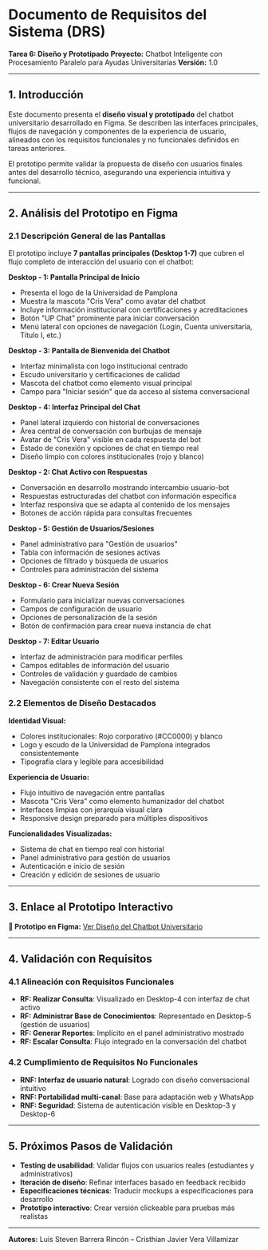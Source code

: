 # Documento de Requisitos del Sistema (DRS)

**Tarea 6: Diseño y Prototipado**
**Proyecto:** Chatbot Inteligente con Procesamiento Paralelo para Ayudas Universitarias
**Versión:** 1.0

---

## 1. Introducción

Este documento presenta el **diseño visual y prototipado** del chatbot universitario desarrollado en Figma. Se describen las interfaces principales, flujos de navegación y componentes de la experiencia de usuario, alineados con los requisitos funcionales y no funcionales definidos en tareas anteriores.

El prototipo permite validar la propuesta de diseño con usuarios finales antes del desarrollo técnico, asegurando una experiencia intuitiva y funcional.

---

## 2. Análisis del Prototipo en Figma

### 2.1 Descripción General de las Pantallas

El prototipo incluye **7 pantallas principales (Desktop 1-7)** que cubren el flujo completo de interacción del usuario con el chatbot:

**Desktop - 1: Pantalla Principal de Inicio**
- Presenta el logo de la Universidad de Pamplona 
- Muestra la mascota "Cris Vera" como avatar del chatbot
- Incluye información institucional con certificaciones y acreditaciones
- Botón "UP Chat" prominente para iniciar conversación
- Menú lateral con opciones de navegación (Login, Cuenta universitaria, Título I, etc.)

**Desktop - 3: Pantalla de Bienvenida del Chatbot**
- Interfaz minimalista con logo institucional centrado
- Escudo universitario y certificaciones de calidad
- Mascota del chatbot como elemento visual principal
- Campo para "Iniciar sesión" que da acceso al sistema conversacional

**Desktop - 4: Interfaz Principal del Chat**
- Panel lateral izquierdo con historial de conversaciones
- Área central de conversación con burbujas de mensaje
- Avatar de "Cris Vera" visible en cada respuesta del bot
- Estado de conexión y opciones de chat en tiempo real
- Diseño limpio con colores institucionales (rojo y blanco)

**Desktop - 2: Chat Activo con Respuestas**
- Conversación en desarrollo mostrando intercambio usuario-bot
- Respuestas estructuradas del chatbot con información específica
- Interfaz responsiva que se adapta al contenido de los mensajes
- Botones de acción rápida para consultas frecuentes

**Desktop - 5: Gestión de Usuarios/Sesiones**
- Panel administrativo para "Gestión de usuarios"
- Tabla con información de sesiones activas
- Opciones de filtrado y búsqueda de usuarios
- Controles para administración del sistema

**Desktop - 6: Crear Nueva Sesión**
- Formulario para inicializar nuevas conversaciones
- Campos de configuración de usuario
- Opciones de personalización de la sesión
- Botón de confirmación para crear nueva instancia de chat

**Desktop - 7: Editar Usuario**
- Interfaz de administración para modificar perfiles
- Campos editables de información del usuario
- Controles de validación y guardado de cambios
- Navegación consistente con el resto del sistema

### 2.2 Elementos de Diseño Destacados

**Identidad Visual:**
- Colores institucionales: Rojo corporativo (#CC0000) y blanco
- Logo y escudo de la Universidad de Pamplona integrados consistentemente
- Tipografía clara y legible para accesibilidad

**Experiencia de Usuario:**
- Flujo intuitivo de navegación entre pantallas
- Mascota "Cris Vera" como elemento humanizador del chatbot
- Interfaces limpias con jerarquía visual clara
- Responsive design preparado para múltiples dispositivos

**Funcionalidades Visualizadas:**
- Sistema de chat en tiempo real con historial
- Panel administrativo para gestión de usuarios
- Autenticación e inicio de sesión
- Creación y edición de sesiones de usuario

---

## 3. Enlace al Prototipo Interactivo

**🎨 Prototipo en Figma:** [Ver Diseño del Chatbot Universitario](https://www.figma.com/design/60DnAY6w0pyMOkZt5BgFSh/ChatBot-Universitario?node-id=0-1&p=f&t=QxBx9WsR2UBWiFSm-0)

---

## 4. Validación con Requisitos

### 4.1 Alineación con Requisitos Funcionales

- **RF: Realizar Consulta**: Visualizado en Desktop-4 con interfaz de chat activo
- **RF: Administrar Base de Conocimientos**: Representado en Desktop-5 (gestión de usuarios)
- **RF: Generar Reportes**: Implícito en el panel administrativo mostrado
- **RF: Escalar Consulta**: Flujo integrado en la conversación del chatbot

### 4.2 Cumplimiento de Requisitos No Funcionales

- **RNF: Interfaz de usuario natural**: Logrado con diseño conversacional intuitivo
- **RNF: Portabilidad multi-canal**: Base para adaptación web y WhatsApp
- **RNF: Seguridad**: Sistema de autenticación visible en Desktop-3 y Desktop-6

---

## 5. Próximos Pasos de Validación

* **Testing de usabilidad**: Validar flujos con usuarios reales (estudiantes y administrativos)
* **Iteración de diseño**: Refinar interfaces basado en feedback recibido
* **Especificaciones técnicas**: Traducir mockups a especificaciones para desarrollo
* **Prototipo interactivo**: Crear versión clickeable para pruebas más realistas

---

**Autores:** Luis Steven Barrera Rincón – Cristhian Javier Vera Villamizar
